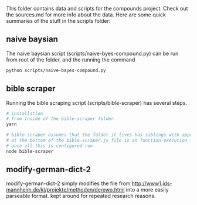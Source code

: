 This folder contains data and scripts for the compounds project. Check out the sources.md for more info about the data. Here are some quick summaries of the stuff in the scripts folder:



## naive baysian

The naive baysian script (scripts/naive-byes-compound.py) can be run from root of the folder, and the running the command

```sh
python scripts/naive-bayes-compound.py
```

## bible scraper

Running the bible scraping script (scripts/bible-scraper) has several steps.

```sh
# installation
# from inside of the bible-scraper folder
yarn

# bible-scraper assumes that the folder it lives has siblings with appropriate data
# at the bottom of the bible-scraper.js file is an function execution for the name of that folder
# once all this is configured run
node bible-scraper
```

## modify-german-dict-2

modify-german-dict-2 simply modifies the file from http://www1.ids-mannheim.de/kl/projekte/methoden/derewo.html into a more easily parseable format. kept around for repeated research reasons.